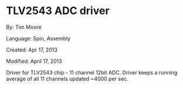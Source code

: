 # TLV2543 ADC driver

By: Tim Moore

Language: Spin, Assembly

Created: Apr 17, 2013

Modified: April 17, 2013

Driver for TLV2543 chip - 11 channel 12bit ADC. Driver keeps a running average of all 11 channels updated ~4000 per sec.
